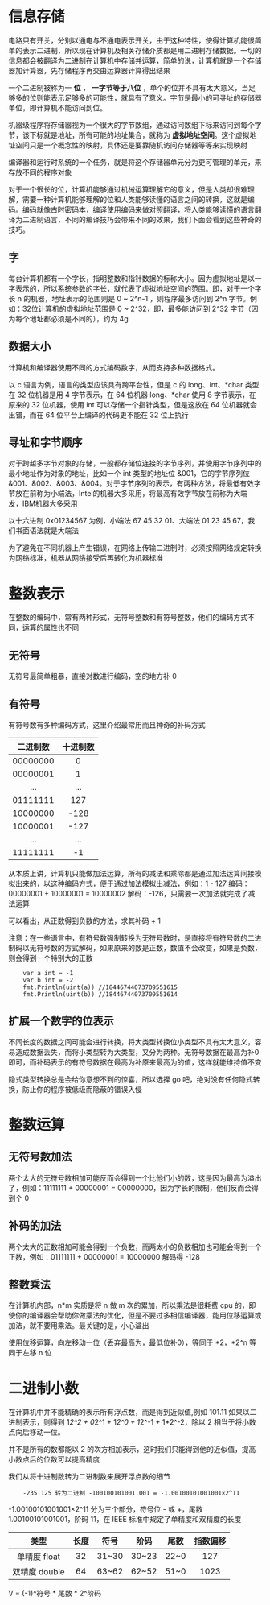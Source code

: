 # 信息存储

电路只有开关，分别以通电与不通电表示开关，由于这种特性，使得计算机能很简单的表示二进制，所以现在计算机及相关存储介质都是用二进制存储数据。一切的信息都会被翻译为二进制在计算机中存储并运算，简单的说，计算机就是一个存储器加计算器，先存储程序再交由运算器计算得出结果

一个二进制被称为一 **位** ， **一字节等于八位** ，单个的位并不具有太大意义，当足够多的位则能表示足够多的可能性，就具有了意义。字节是最小的可寻址的存储器单位，即计算机不能访问到位。

机器级程序将存储器视为一个很大的字节数组，通过访问数组下标来访问到每个字节，该下标就是地址，所有可能的地址集合，就称为 **虚拟地址空间**。这个虚拟地址空间只是一个概念性的映射，具体还是要靠随机访问存储器等等来实现映射

编译器和运行时系统的一个任务，就是将这个存储器单元分为更可管理的单元，来存放不同的程序对象

对于一个很长的位，计算机能够通过机械运算理解它的意义，但是人类却很难理解，需要一种计算机能够理解的位和人类能够读懂的语言之间的转换，这就是编码。编码就像古时密码本，编译使用编码来做对照翻译，将人类能够读懂的语言翻译为二进制语言，不同的编译技巧会带来不同的效果，我们下面会看到这些神奇的技巧。

## 字
每台计算机都有一个字长，指明整数和指针数据的标称大小。因为虚拟地址是以一字表示的，所以系统参数的字长，就代表了虚拟地址空间的范围。即，对于一个字长 n 的机器，地址表示的范围则是 0 ~ 2^n-1 ，则程序最多访问到 2^n 字节。例如：32位计算机的虚拟地址范围是 0 ~ 2^32，即，最多能访问到 2^32 字节（因为每个地址都必须是不同的），约为 4g 

## 数据大小
计算机和编译器使用不同的方式编码数字，从而支持多种数据格式。

以 c 语言为例，语言的类型应该具有跨平台性，但是 c 的 long、int、*char 类型在 32 位机器是用 4 字节表示，在 64 位机器 long、*char 使用 8 字节表示，在原来的 32 位机器，使用 int 可以存储一个指针类型，但是这放在 64 位机器就会出错，而在 64 位平台上编译的代码更不能在 32 位上执行

## 寻址和字节顺序
对于跨越多字节对象的存储，一般都存储位连接的字节序列，并使用字节序列中的最小地址作为对象的地址，比如一个 int 类型的地址位 &001，它的字节序列位 &001、&002、&003、&004。对于字节序列的表示，有两种方法，将最低有效字节放在前称为小端法，Intel的机器大多采用，将最高有效字节放在前称为大端发，IBM机器大多采用

以十六进制 0x01234567 为例，小端法 67 45 32 01、大端法 01 23 45 67，我们书面语法就是大端法

为了避免在不同机器上产生错误，在网络上传输二进制时，必须按照网络规定转换为网络标准，机器从网络接受后再转化为机器标准

# 整数表示
在整数的编码中，常有两种形式，无符号整数和有符号整数，他们的编码方式不同，运算的属性也不同

## 无符号
无符号最简单粗暴，直接对数进行编码，空的地方补 0
## 有符号
有符号数有多种编码方式，这里介绍最常用而且神奇的补码方式


| 二进制数 | 十进制数 | 
|:-------:|:-------:|
|00000000|0|
|00000001|1|
|...|...|
|01111111|127|
|10000000|-128|
|10000001|-127|
|...|...|
|11111111|-1|

从本质上讲，计算机只能做加法运算，所有的减法和乘除都是通过加法运算间接模拟出来的，以这种编码方式，便于通过加法模拟出减法，例如：1 - 127 编码： 00000001 + 10000001 = 10000002 解码：-126，只需要一次加法就完成了减法运算

可以看出，从正数得到负数的方法，求其补码 + 1

注意：在一些语言中，有符号数强制转换为无符号数时，是直接将有符号数的二进制码以无符号数的方式解码，如果原来的数是正数，数值不会改变，如果是负数，则会得到一个特别大的正数

```
    var a int = -1
    var b int = -2
    fmt.Println(uint(a)) //18446744073709551615
    fmt.Println(uint(b)) //18446744073709551614
```

## 扩展一个数字的位表示
不同长度的数据之间可能会进行转换，将大类型转换位小类型不具有太大意义，容易造成数据丢失，而将小类型转为大类型，又分为两种。无符号数据在最高为补0即可，而补码表示的有符号数据在最高为补原来最高为的值，这样就能维持值不变

隐式类型转换总是会给你意想不到的惊喜，所以选择 go 吧，绝对没有任何隐式转换，防止你的程序被低级而隐蔽的错误入侵

# 整数运算
## 无符号数加法
两个太大的无符号数相加可能反而会得到一个比他们小的数，这是因为最高为溢出了，例如：11111111 + 00000001 = 00000000，因为字长的限制，他们反而会得到个 0

## 补码的加法
两个太大的正数相加可能会得到一个负数，而两太小的负数相加也可能会得到一个正数，例如：01111111 + 00000001 = 10000000 解码得 -128

## 整数乘法
在计算机内部，n*m 实质是将 n 做 m 次的累加，所以乘法是很耗费 cpu 的，即使你的编译器会帮助你做乘法的优化，但是不要过多相信编译器，能用位移运算或加法，就不要用乘法。最关键的是，小心溢出

使用位移运算，向左移动一位（丢弃最高为，最低位补0），等同于 *2，*2^n 等同于左移 n 位

# 二进制小数
在计算机中并不能精确的表示所有浮点数，而是得到近似值,例如 101.11 如果以二进制表示，则得到 1*2^2 + 0*2^1 + 1*2^0 + 1*2^-1 + 1*2^-2，除以 2 相当于将小数点向后移动一位。

并不是所有的数都能以 2 的次方相加表示，这时我们只能得到他的近似值，提高小数点后的位数可以提高精度

我们从将十进制数转为二进制数来展开浮点数的细节

        -235.125 转为二进制 -100100101001.001 = -1.00100101001001×2^11

-1.00100101001001×2^11 分为三个部分，符号位 - 或 +，尾数 1.00100101001001，阶码 11，在 IEEE 标准中规定了单精度和双精度的长度

| 类型 | 长度 | 符号 | 阶码 | 尾数 | 指数偏移 |
|:-------:|:-------:|:-------:|:-------:|:-------:|:-------:|
|单精度 float|32|31~30|30~23|22~0|127|
|双精度 double|64|63~62|62~52|51~0|1023|

V = (-1)^符号 * 尾数 * 2^阶码

